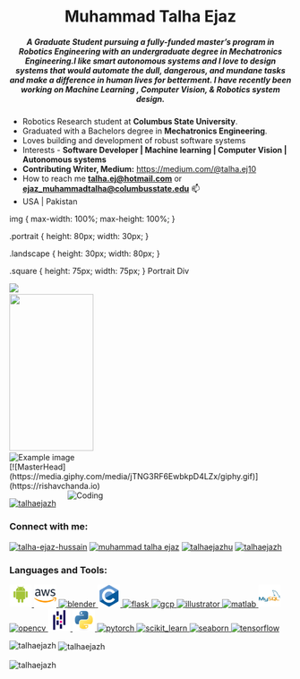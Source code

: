 <!-- [![MasterHead](https://tenor.com/view/coding-gif)](https://rishavchanda.io) -->
<h1 align="center"> Muhammad Talha Ejaz</h1>
<h5 align="center">A Graduate Student pursuing a fully-funded master’s program in Robotics Engineering with an undergraduate degree in Mechatronics Engineering.I like smart autonomous systems and I love to design systems that would automate the dull, dangerous, and mundane tasks and make a difference in human lives for betterment. I have recently been working on Machine Learning , Computer Vision, & Robotics system design.</h5>


<!-- -  I’m currently working on **Autonomous Guided Vehicle using Deep Learning** 🔭  -->
-  Robotics Research student at **Columbus State University**.
-  Graduated with a Bachelors degree in **Mechatronics Engineering**.
-  Loves building and development of robust software systems
-  Interests - **Software Developer | Machine learning | Computer Vision | Autonomous systems**
-  **Contributing Writer, Medium:** https://medium.com/@talha.ej10
-  How to reach me **talha.ej@hotmail.com** or **ejaz_muhammadtalha@columbusstate.edu** 📫 
-  USA | Pakistan

img {
    max-width: 100%;
    max-height: 100%;
}

.portrait {
    height: 80px;
    width: 30px;
}

.landscape {
    height: 30px;
    width: 80px;
}

.square {
    height: 75px;
    width: 75px;
}
Portrait Div
<div class="portrait">
    <img src="http://i.stack.imgur.com/xkF9Q.jpg">
</div>

<!-- Landscape Div
<div class="landscape">
    <img src="http://i.stack.imgur.com/xkF9Q.jpg">
</div>

Square Div
<div class="square">
    <img src="http://i.stack.imgur.com/xkF9Q.jpg">
</div> -->



<img src="https://media.giphy.com/media/jTNG3RF6EwbkpD4LZx/giphy.gif" width="150" height="280">
<body>
  <div class="box"> 
    <img src="https://media.giphy.com/media/jTNG3RF6EwbkpD4LZx/giphy.gif"  alt="Example image"/> 
  </div>
</body>
[![MasterHead](https://media.giphy.com/media/jTNG3RF6EwbkpD4LZx/giphy.gif)](https://rishavchanda.io)



<img align="right" alt="Coding" width="400" src="https://outlane.co/now/new-shot-programmer-animation.gif">

<p align="left"> <a href="https://github.com/ryo-ma/github-profile-trophy"><img src="https://github-profile-trophy.vercel.app/?username=talhaejazh" alt="talhaejazh" /></a> </p>




<!-- 
- 💬 Ask me about **Python, Pandas, PowerBi**

- 📫 How to reach me **talha.ej@hotmail.com** -->

<h3 align="left">Connect with me:</h3>
<p align="left">
<a href="https://linkedin.com/in/talha-ejaz-hussain" target="blank"><img align="center" src="https://raw.githubusercontent.com/rahuldkjain/github-profile-readme-generator/master/src/images/icons/Social/linked-in-alt.svg" alt="talha-ejaz-hussain" height="30" width="40" /></a>
<a href="https://kaggle.com/muhammad talha ejaz" target="blank"><img align="center" src="https://raw.githubusercontent.com/rahuldkjain/github-profile-readme-generator/master/src/images/icons/Social/kaggle.svg" alt="muhammad talha ejaz" height="30" width="40" /></a>
<a href="https://instagram.com/talhaejazhu" target="blank"><img align="center" src="https://raw.githubusercontent.com/rahuldkjain/github-profile-readme-generator/master/src/images/icons/Social/instagram.svg" alt="talhaejazhu" height="30" width="40" /></a>
<a href="https://www.leetcode.com/talhaejazh" target="blank"><img align="center" src="https://raw.githubusercontent.com/rahuldkjain/github-profile-readme-generator/master/src/images/icons/Social/leet-code.svg" alt="talhaejazh" height="30" width="40" /></a>
</p>

<h3 align="left">Languages and Tools:</h3>
<p align="left"> <a href="https://developer.android.com" target="_blank" rel="noreferrer"> <img src="https://raw.githubusercontent.com/devicons/devicon/master/icons/android/android-original-wordmark.svg" alt="android" width="40" height="40"/> </a> <a href="https://aws.amazon.com" target="_blank" rel="noreferrer"> <img src="https://raw.githubusercontent.com/devicons/devicon/master/icons/amazonwebservices/amazonwebservices-original-wordmark.svg" alt="aws" width="40" height="40"/> </a> <a href="https://www.blender.org/" target="_blank" rel="noreferrer"> <img src="https://download.blender.org/branding/community/blender_community_badge_white.svg" alt="blender" width="40" height="40"/> </a> <a href="https://www.cprogramming.com/" target="_blank" rel="noreferrer"> <img src="https://raw.githubusercontent.com/devicons/devicon/master/icons/c/c-original.svg" alt="c" width="40" height="40"/> </a> <a href="https://flask.palletsprojects.com/" target="_blank" rel="noreferrer"> <img src="https://www.vectorlogo.zone/logos/pocoo_flask/pocoo_flask-icon.svg" alt="flask" width="40" height="40"/> </a> <a href="https://cloud.google.com" target="_blank" rel="noreferrer"> <img src="https://www.vectorlogo.zone/logos/google_cloud/google_cloud-icon.svg" alt="gcp" width="40" height="40"/> </a> <a href="https://www.adobe.com/in/products/illustrator.html" target="_blank" rel="noreferrer"> <img src="https://www.vectorlogo.zone/logos/adobe_illustrator/adobe_illustrator-icon.svg" alt="illustrator" width="40" height="40"/> </a> <a href="https://www.mathworks.com/" target="_blank" rel="noreferrer"> <img src="https://upload.wikimedia.org/wikipedia/commons/2/21/Matlab_Logo.png" alt="matlab" width="40" height="40"/> </a> <a href="https://www.mysql.com/" target="_blank" rel="noreferrer"> <img src="https://raw.githubusercontent.com/devicons/devicon/master/icons/mysql/mysql-original-wordmark.svg" alt="mysql" width="40" height="40"/> </a> <a href="https://opencv.org/" target="_blank" rel="noreferrer"> <img src="https://www.vectorlogo.zone/logos/opencv/opencv-icon.svg" alt="opencv" width="40" height="40"/> </a> <a href="https://pandas.pydata.org/" target="_blank" rel="noreferrer"> <img src="https://raw.githubusercontent.com/devicons/devicon/2ae2a900d2f041da66e950e4d48052658d850630/icons/pandas/pandas-original.svg" alt="pandas" width="40" height="40"/> </a> <a href="https://www.python.org" target="_blank" rel="noreferrer"> <img src="https://raw.githubusercontent.com/devicons/devicon/master/icons/python/python-original.svg" alt="python" width="40" height="40"/> </a> <a href="https://pytorch.org/" target="_blank" rel="noreferrer"> <img src="https://www.vectorlogo.zone/logos/pytorch/pytorch-icon.svg" alt="pytorch" width="40" height="40"/> </a> <a href="https://scikit-learn.org/" target="_blank" rel="noreferrer"> <img src="https://upload.wikimedia.org/wikipedia/commons/0/05/Scikit_learn_logo_small.svg" alt="scikit_learn" width="40" height="40"/> </a> <a href="https://seaborn.pydata.org/" target="_blank" rel="noreferrer"> <img src="https://seaborn.pydata.org/_images/logo-mark-lightbg.svg" alt="seaborn" width="40" height="40"/> </a> <a href="https://www.tensorflow.org" target="_blank" rel="noreferrer"> <img src="https://www.vectorlogo.zone/logos/tensorflow/tensorflow-icon.svg" alt="tensorflow" width="40" height="40"/> </a> </p>

<p><img align="left" src="https://github-readme-stats.vercel.app/api/top-langs?username=talhaejazh&show_icons=true&locale=en&layout=compact" alt="talhaejazh" /></p>

<p>&nbsp;<img align="center" src="https://github-readme-stats.vercel.app/api?username=talhaejazh&show_icons=true&locale=en" alt="talhaejazh" /></p>

<p><img align="center" src="https://github-readme-streak-stats.herokuapp.com/?user=talhaejazh&" alt="talhaejazh" /></p>

